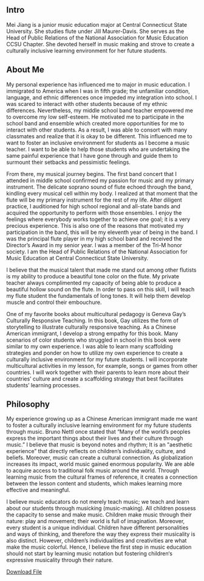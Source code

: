 ## Intro


  Mei Jiang is a junior music education major at Central Connecticut State University. She studies flute under Jill Maurer-Davis. She serves as the Head of Public Relations of the National Association for Music Education CCSU Chapter. She devoted herself in music making and strove to create a culturally inclusive learning environment for her future students.

## About Me

  My personal experience has influenced me to major in music education. I immigrated to America when I was in fifth grade; the unfamiliar condition, language, and ethnic differences once impeded my integration into school. I was scared to interact with other students because of my ethnic differences. Nevertheless, my middle school band teacher empowered me to overcome my low self-esteem. He motivated me to participate in the school band and ensemble which created more opportunities for me to interact with other students. As a result, I was able to consort with many classmates and realize that it is okay to be different. This influenced me to want to foster an inclusive environment for students as I become a music teacher. I want to be able to help those students who are undertaking the same painful experience that I have gone through and guide them to surmount their setbacks and pessimistic feelings. 

  From there, my musical journey begins. The first band concert that I attended in middle school confirmed my passion for music and my primary instrument. The delicate soprano sound of flute echoed through the band, kindling every musical cell within my body. I realized at that moment that the flute will be my primary instrument for the rest of my life. After diligent practice, I auditioned for high school regional and all-state bands and acquired the opportunity to perform with those ensembles. I enjoy the feelings where everybody works together to achieve one goal; it is a very precious experience. This is also one of the reasons that motivated my participation in the band, this will be my eleventh year of being in the band. I was the principal flute player in my high school band and received the Director’s Award in my senior year. I was a member of the Tri-M honor society. I am the Head of Public Relations of the National Association for Music Education at Central Connecticut State University.    

  I believe that the musical talent that made me stand out among other flutists is my ability to produce a beautiful tone color on the flute. My private teacher always complimented my capacity of being able to produce a beautiful hollow sound on the flute. In order to pass on this skill, I will teach my flute student the fundamentals of long tones. It will help them develop muscle and control their embouchure. 

  One of my favorite books about multicultural pedagogy is Geneva Gay’s Culturally Responsive Teaching. In this book, Gay utilizes the form of storytelling to illustrate culturally responsive teaching. As a Chinese American immigrant, I develop a strong empathy for this book. Many scenarios of color students who struggled in school in this book were similar to my own experience. I was able to learn many scaffolding strategies and ponder on how to utilize my own experience to create a culturally inclusive environment for my future students. I will incorporate multicultural activities in my lesson, for example, songs or games from other countries. I will work together with their parents to learn more about their countries’ culture and create a scaffolding strategy that best facilitates students’ learning processes.   


## Philosophy

  My experience growing up as a Chinese American immigrant made me want to foster a culturally inclusive learning environment for my future students through music.  Bruno Nettl once stated that “Many of the world’s peoples express the important things about their lives and their culture through music.” I believe that music is beyond notes and rhythm; It is an "aesthetic experience” that directly reflects on children’s individuality, culture, and beliefs. Moreover, music can create a cultural connection. As globalization increases its impact, world music gained enormous popularity. We are able to acquire access to traditional folk music around the world. Through learning music from the cultural frames of reference, it creates a connection between the lesson content and students, which makes learning more effective and meaningful.

  I believe music educators do not merely teach music; we teach and learn about our students through musicking (music-making). All children possess the capacity to sense and make music. Children make music through their nature: play and movement; their world is full of imagination. Moreover, every student is a unique individual. Children have different personalities and ways of thinking, and therefore the way they express their musicality is also distinct. However, children’s individualities and creativities are what make the music colorful. Hence, I believe the first step in music education should not start by learning music notation but fostering children‘s expressive musicality through their nature. 

<a href="file.txt">Download File</a>
